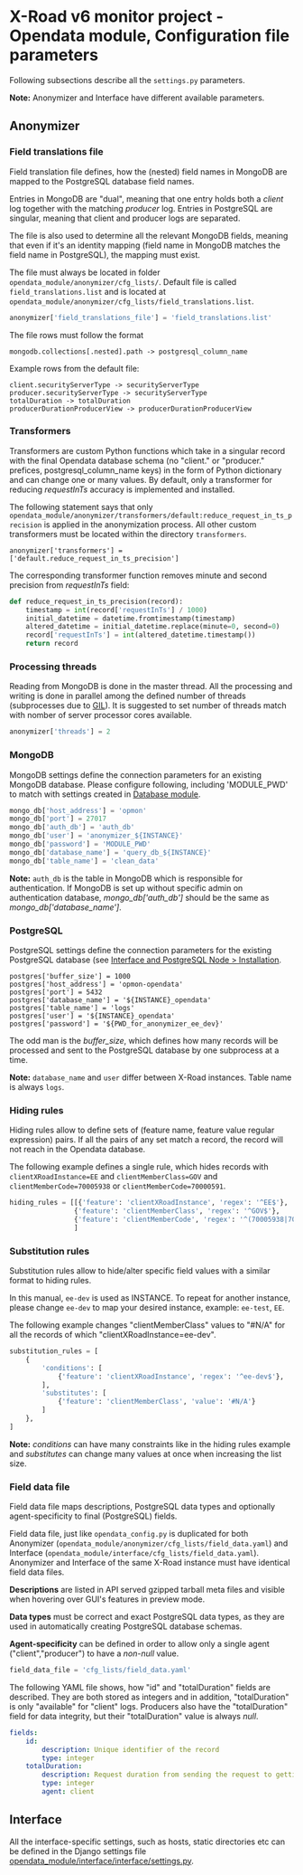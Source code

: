 # X-Road v6 monitor project - Opendata module, Configuration file parameters

Following subsections describe all the `settings.py` parameters. 

**Note:** Anonymizer and Interface have different available parameters.

## Anonymizer

### Field translations file

Field translation file defines, how the (nested) field names in MongoDB are mapped to the PostgreSQL database field names.

Entries in MongoDB are "dual", meaning that one entry holds both a *client* log together with the matching *producer* log. Entries in PostgreSQL are singular, meaning that client and producer logs are separated.

The file is also used to determine all the relevant MongoDB fields, meaning that even if it's an identity mapping (field name in MongoDB matches the field name in PostgreSQL), the mapping must exist.

The file must always be located in folder `opendata_module/anonymizer/cfg_lists/`. Default file is called `field_translations.list` and is located at `opendata_module/anonymizer/cfg_lists/field_translations.list`.

```python
anonymizer['field_translations_file'] = 'field_translations.list'
```

The file rows must follow the format

```
mongodb.collections[.nested].path -> postgresql_column_name
```

Example rows from the default file:

```
client.securityServerType -> securityServerType
producer.securityServerType -> securityServerType
totalDuration -> totalDuration
producerDurationProducerView -> producerDurationProducerView
```

### Transformers

Transformers are custom Python functions which take in a singular record with the final Opendata database schema (no "client." or "producer." prefices, postgresql_column_name keys) in the form of Python dictionary and can change one or many values. By default, only a transformer for reducing *requestInTs* accuracy is implemented and installed.

The following statement says that only `opendata_module/anonymizer/transformers/default:reduce_request_in_ts_precision` is applied in the anonymization process. All other custom transformers must be located within the directory `transformers`.

```
anonymizer['transformers'] = ['default.reduce_request_in_ts_precision']
```

The corresponding transformer function removes minute and second precision from *requestInTs* field:

```python
def reduce_request_in_ts_precision(record):
    timestamp = int(record['requestInTs'] / 1000)
    initial_datetime = datetime.fromtimestamp(timestamp)
    altered_datetime = initial_datetime.replace(minute=0, second=0)
    record['requestInTs'] = int(altered_datetime.timestamp())
    return record
```

### Processing threads

Reading from MongoDB is done in the master thread. All the processing and writing is done in parallel among the defined number of threads (subprocesses due to [GIL](https://wiki.python.org/moin/GlobalInterpreterLock "Global Interpreter Lock")). 
It is suggested to set number of threads match with nomber of server processor cores available.

```python
anonymizer['threads'] = 2
```

### MongoDB

MongoDB settings define the connection parameters for an existing MongoDB database.
Please configure following, including 'MODULE_PWD' to match with settings created in [Database module](../database_module.md).

```python
mongo_db['host_address'] = 'opmon'
mongo_db['port'] = 27017
mongo_db['auth_db'] = 'auth_db'
mongo_db['user'] = 'anonymizer_${INSTANCE}'
mongo_db['password'] = 'MODULE_PWD'
mongo_db['database_name'] = 'query_db_${INSTANCE}'
mongo_db['table_name'] = 'clean_data'
```

**Note:** `auth_db` is the table in MongoDB which is responsible for authentication. 
If MongoDB is set up without specific admin on authentication database, *mongo_db['auth_db']* should be the same as *mongo_db['database_name']*.

### PostgreSQL

PostgreSQL settings define the connection parameters for the existing PostgreSQL database (see [Interface and PostgreSQL Node > Installation](interface_postgresql.md#installation).

```
postgres['buffer_size'] = 1000
postgres['host_address'] = 'opmon-opendata'
postgres['port'] = 5432
postgres['database_name'] = '${INSTANCE}_opendata'
postgres['table_name'] = 'logs'
postgres['user'] = '${INSTANCE}_opendata'
postgres['password'] = '${PWD_for_anonymizer_ee_dev}'
```

The odd man is the *buffer_size*, which defines how many records will be processed and sent to the PostgreSQL database by one subprocess at a time.

**Note:** `database_name` and `user` differ between X-Road instances. Table name is always `logs`.

### Hiding rules

Hiding rules allow to define sets of (feature name, feature value regular expression) pairs. 
If all the pairs of any set match a record, the record will not reach in the Opendata database.

The following example defines a single rule, which hides records with 
`clientXRoadInstance=EE` and `clientMemberClass=GOV` and `clientMemberCode=70005938` or `clientMemberCode=70000591`.

```python
hiding_rules = [[{'feature': 'clientXRoadInstance', 'regex': '^EE$'},
                {'feature': 'clientMemberClass', 'regex': '^GOV$'},
                {'feature': 'clientMemberCode', 'regex': '^(70005938|70000591)$'}],
                ]
```

### Substitution rules

Substitution rules allow to hide/alter specific field values with a similar format to hiding rules.

In this manual, `ee-dev` is used as INSTANCE. 
To repeat for another instance, please change `ee-dev` to map your desired instance, example: `ee-test`, `EE`.

The following example changes "clientMemberClass" values to "#N/A" for all the records of which "clientXRoadInstance=ee-dev". 

```python
substitution_rules = [
    {
        'conditions': [
            {'feature': 'clientXRoadInstance', 'regex': '^ee-dev$'},
        ],
        'substitutes': [
            {'feature': 'clientMemberClass', 'value': '#N/A'}
        ]
    },
]
```

**Note:** *conditions* can have many constraints like in the hiding rules example and *substitutes* can change many values at once when increasing the list size.

### Field data file

Field data file maps descriptions, PostgreSQL data types and optionally agent-specificity to final (PostgreSQL) fields. 

Field data file, just like `opendata_config.py` is duplicated for both Anonymizer (`opendata_module/anonymizer/cfg_lists/field_data.yaml`) and Interface (`opendata_module/interface/cfg_lists/field_data.yaml`). Anonymizer and Interface of the same X-Road instance must have identical field data files.

**Descriptions** are listed in API served gzipped tarball meta files and visible when hovering over GUI's features in preview mode.

**Data types** must be correct and exact PostgreSQL data types, as they are used in automatically creating PostgreSQL database schemas. 

**Agent-specificity** can be defined in order to allow only a single agent ("client","producer") to have a *non-null* value.

```python
field_data_file = 'cfg_lists/field_data.yaml'
```

The following YAML file shows, how "id" and "totalDuration" fields are described. They are both stored as integers and in addition, "totalDuration" is only "available" for "client" logs. Producers also have the "totalDuration" field for data integrity, but their "totalDuration" value is always *null*.

```yaml
fields:
    id:
        description: Unique identifier of the record
        type: integer
    totalDuration:
        description: Request duration from sending the request to getting a response from the client's perspective
        type: integer
        agent: client
```

## Interface

All the interface-specific settings, such as hosts, static directories etc can be defined in the Django settings file [opendata_module/interface/interface/settings.py](../../opendata_module/interface/interface/settings.py).